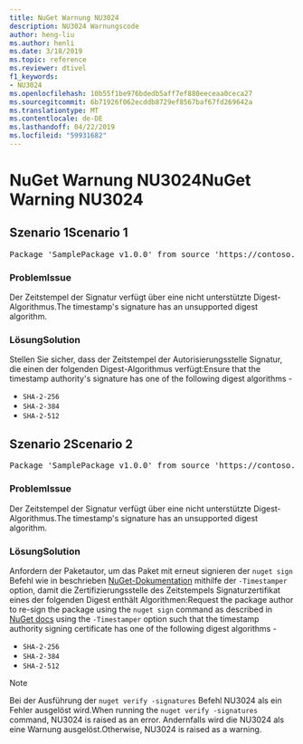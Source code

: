 ```yaml
---
title: NuGet Warnung NU3024
description: NU3024 Warnungscode
author: heng-liu
ms.author: henli
ms.date: 3/18/2019
ms.topic: reference
ms.reviewer: dtivel
f1_keywords:
- NU3024
ms.openlocfilehash: 10b55f1be976bdedb5aff7ef880eeceaa0ceca27
ms.sourcegitcommit: 6b71926f062ecddb8729ef8567baf67fd269642a
ms.translationtype: MT
ms.contentlocale: de-DE
ms.lasthandoff: 04/22/2019
ms.locfileid: "59931682"
---
```

# <a name="nuget-warning-nu3024"></a><span data-ttu-id="503f1-103">NuGet Warnung NU3024</span><span class="sxs-lookup"><span data-stu-id="503f1-103">NuGet Warning NU3024</span></span>

## <a name="scenario-1"></a><span data-ttu-id="503f1-104">Szenario 1</span><span class="sxs-lookup"><span data-stu-id="503f1-104">Scenario 1</span></span>

<pre>Package 'SamplePackage v1.0.0' from source 'https://contoso.com/index.json': The timestamp signature has an unsupported digest algorithm. The following algorithms are supported: : SHA-2-256, SHA-2-384, SHA-2-512.</pre>

### <a name="issue"></a><span data-ttu-id="503f1-105">Problem</span><span class="sxs-lookup"><span data-stu-id="503f1-105">Issue</span></span>

<span data-ttu-id="503f1-106">Der Zeitstempel der Signatur verfügt über eine nicht unterstützte Digest-Algorithmus.</span><span class="sxs-lookup"><span data-stu-id="503f1-106">The timestamp's signature has an unsupported digest algorithm.</span></span>


### <a name="solution"></a><span data-ttu-id="503f1-107">Lösung</span><span class="sxs-lookup"><span data-stu-id="503f1-107">Solution</span></span>

<span data-ttu-id="503f1-108">Stellen Sie sicher, dass der Zeitstempel der Autorisierungsstelle Signatur, die einen der folgenden Digest-Algorithmus verfügt:</span><span class="sxs-lookup"><span data-stu-id="503f1-108">Ensure that the timestamp authority's signature has one of the following digest algorithms -</span></span> 
* `SHA-2-256`
* `SHA-2-384`
* `SHA-2-512`



## <a name="scenario-2"></a><span data-ttu-id="503f1-109">Szenario 2</span><span class="sxs-lookup"><span data-stu-id="503f1-109">Scenario 2</span></span>

<pre>Package 'SamplePackage v1.0.0' from source 'https://contoso.com/index.json': The primary signature's timestamp signature has an unsupported digest algorithm.</pre>

### <a name="issue"></a><span data-ttu-id="503f1-110">Problem</span><span class="sxs-lookup"><span data-stu-id="503f1-110">Issue</span></span>

<span data-ttu-id="503f1-111">Der Zeitstempel der Signatur verfügt über eine nicht unterstützte Digest-Algorithmus.</span><span class="sxs-lookup"><span data-stu-id="503f1-111">The timestamp's signature has an unsupported digest algorithm.</span></span>


### <a name="solution"></a><span data-ttu-id="503f1-112">Lösung</span><span class="sxs-lookup"><span data-stu-id="503f1-112">Solution</span></span>

<span data-ttu-id="503f1-113">Anfordern der Paketautor, um das Paket mit erneut signieren der `nuget sign` Befehl wie in beschrieben [NuGet-Dokumentation](https://docs.microsoft.com/en-us/nuget/create-packages/sign-a-package) mithilfe der `-Timestamper` option, damit die Zertifizierungsstelle des Zeitstempels Signaturzertifikat eines der folgenden Digest enthält Algorithmen:</span><span class="sxs-lookup"><span data-stu-id="503f1-113">Request the package author to re-sign the package using the `nuget sign` command as described in [NuGet docs](https://docs.microsoft.com/en-us/nuget/create-packages/sign-a-package) using the `-Timestamper` option such that the timestamp authority signing certificate has one of the following digest algorithms -</span></span>
* `SHA-2-256`
* `SHA-2-384`
* `SHA-2-512`


> [!Note]
> <span data-ttu-id="503f1-114">Bei der Ausführung der `nuget verify -signatures` Befehl NU3024 als ein Fehler ausgelöst wird.</span><span class="sxs-lookup"><span data-stu-id="503f1-114">When running the `nuget verify -signatures` command, NU3024 is raised as an error.</span></span> <span data-ttu-id="503f1-115">Andernfalls wird die NU3024 als eine Warnung ausgelöst.</span><span class="sxs-lookup"><span data-stu-id="503f1-115">Otherwise, NU3024 is raised as a warning.</span></span>